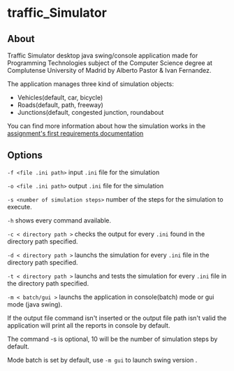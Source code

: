 # traffic_Simulator

## About

Traffic Simulator desktop java swing/console application made for Programming Technologies subject of the Computer Science degree at Complutense University of Madrid by Alberto Pastor & Ivan Fernandez.

The application manages three kind of simulation objects:
- Vehicles(default, car, bicycle)
- Roads(default, path, freeway)
- Junctions(default, congested junction, roundabout

You can find more information about how the simulation works in the [assignment's first requirements documentation](v4-slides.pdf)

## Options

`-f <file .ini path>` input `.ini` file for the simulation

`-o <file .ini path>` output `.ini` file for the simulation

`-s <number of simulation steps>` number of the steps for the simulation to execute.

`-h` shows every command available.

`-c < directory path >`  checks the output for every `.ini` found in the directory path specified.

`-d < directory path >` launchs the simulation for every `.ini` file in the directory path specified.

`-t < directory path >` launchs and tests the simulation for every `.ini` file in the directory path specified.

`-m < batch/gui >` launchs the application in console(batch) mode or gui mode (java swing).

If the output file command isn't inserted or the output file path isn't valid the application will print all the reports in console by default.

The command -s is optional, 10 will be the number of simulation steps by default.

Mode batch is set by default, use `-m gui` to launch swing version .

